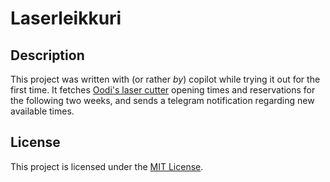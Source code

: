 # Laserleikkuri

## Description

This project was written with (or rather *by*) copilot while trying it out for the first time. It fetches [Oodi's laser cutter](https://varaamo.hel.fi/resources/axwzr3i57yba) 
opening times and reservations for the following two weeks, and sends a telegram notification regarding new available times.

## License

This project is licensed under the [MIT License](LICENSE).
